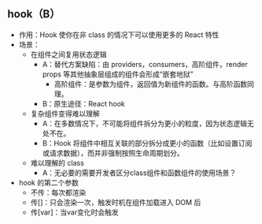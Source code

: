 ## hook（B）
- 作用：Hook 使你在非 class 的情况下可以使用更多的 React 特性
- 场景：
    - 在组件之间复用状态逻辑
        - A：替代方案缺陷：由 providers，consumers，高阶组件，render props 等其他抽象层组成的组件会形成“嵌套地狱”
            - 高阶组件：是参数为组件，返回值为新组件的函数。与高阶函数同理。
        - B：原生途径：React hook
    - 复杂组件变得难以理解
        - A：在多数情况下，不可能将组件拆分为更小的粒度，因为状态逻辑无处不在。
        - B：Hook 将组件中相互关联的部分拆分成更小的函数（比如设置订阅或请求数据），而并非强制按照生命周期划分。
    - 难以理解的 class
        - A：无必要的需要开发者区分class组件和函数组件的使用场景？
- hook 的第二个参数
  - 不传：每次都渲染
  - 传[]：只会渲染一次，触发时机在组件加载进入 DOM 后
  - 传[var]：当var变化时会触发